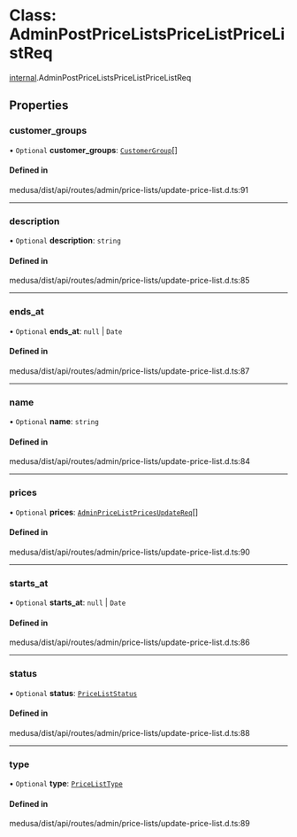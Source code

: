 # Class: AdminPostPriceListsPriceListPriceListReq

[internal](../modules/internal-13.md).AdminPostPriceListsPriceListPriceListReq

## Properties

### customer\_groups

• `Optional` **customer\_groups**: [`CustomerGroup`](internal-13.CustomerGroup-1.md)[]

#### Defined in

medusa/dist/api/routes/admin/price-lists/update-price-list.d.ts:91

___

### description

• `Optional` **description**: `string`

#### Defined in

medusa/dist/api/routes/admin/price-lists/update-price-list.d.ts:85

___

### ends\_at

• `Optional` **ends\_at**: ``null`` \| `Date`

#### Defined in

medusa/dist/api/routes/admin/price-lists/update-price-list.d.ts:87

___

### name

• `Optional` **name**: `string`

#### Defined in

medusa/dist/api/routes/admin/price-lists/update-price-list.d.ts:84

___

### prices

• `Optional` **prices**: [`AdminPriceListPricesUpdateReq`](internal-13.AdminPriceListPricesUpdateReq.md)[]

#### Defined in

medusa/dist/api/routes/admin/price-lists/update-price-list.d.ts:90

___

### starts\_at

• `Optional` **starts\_at**: ``null`` \| `Date`

#### Defined in

medusa/dist/api/routes/admin/price-lists/update-price-list.d.ts:86

___

### status

• `Optional` **status**: [`PriceListStatus`](../enums/internal.PriceListStatus.md)

#### Defined in

medusa/dist/api/routes/admin/price-lists/update-price-list.d.ts:88

___

### type

• `Optional` **type**: [`PriceListType`](../enums/internal.PriceListType.md)

#### Defined in

medusa/dist/api/routes/admin/price-lists/update-price-list.d.ts:89
